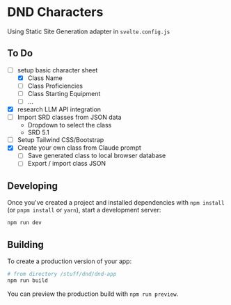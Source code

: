 # DND Characters

Using Static Site Generation adapter in `svelte.config.js`

## To Do
* [ ] setup basic character sheet
  * [x] Class Name
  * [ ] Class Proficiencies
  * [ ] Class Starting Equipment
  * [ ] ...
* [x] research LLM API integration
* [ ] Import SRD classes from JSON data
  * Dropdown to select the class
  * SRD 5.1
* [ ] Setup Tailwind CSS/Bootstrap
* [x] Create your own class from Claude prompt
  * [ ] Save generated class to local browser database
  * [ ] Export / import class JSON 

## Developing

Once you've created a project and installed dependencies with `npm install` (or `pnpm install` or `yarn`), start a development server:

```bash
npm run dev
```

## Building

To create a production version of your app:

```bash
# from directory /stuff/dnd/dnd-app
npm run build
```

You can preview the production build with `npm run preview`.

